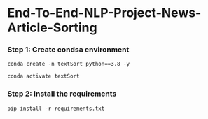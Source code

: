 # End-To-End-NLP-Project-News-Article-Sorting

### Step 1: Create condsa environment
```
conda create -n textSort python==3.8 -y
```
```
conda activate textSort
```

### Step 2: Install the requirements
```
pip install -r requirements.txt
```